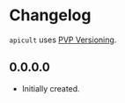 # Changelog

`apicult` uses [PVP Versioning][1].

## 0.0.0.0

* Initially created.

[1]: https://pvp.haskell.org

